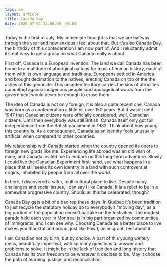 ```yaml
---
tags: en
layout: article
title: Canada Day
date: 2020-07-01 22:00:00 -05:00
---
```


Today is the first of July. My immediate thought is that we are halfway through
the year and how anxious I feel about that. But it’s also Canada Day, the
birthday of this confederation I am now part of. And I reluctantly admit: it’s
not easy to get a grasp on what Canada really is about.

First off, Canada is a European invention. The land we call Canada has been home
to a multitude of aboriginal nations for most of human history, each of them
with its own language and traditions. Europeans settled in America and brought
decimation to the natives, erecting Canada on top of the the ashes of this
genocide. This unceded territory carries the sins of atrocities committed
against indigenous people, and apologetical words from the government would
never be enough to erase them.

The idea of Canada is not only foreign, it is also a quite recent one. Canada
was born as a confederation a little bit over 150 years. But it wasn’t until
1947 that Canadian citizens were officially considered, well, Canadian citizens.
Until then everybody was still British. Canada itself only got full independence
from the British parliament in 1982. Think about how young this country is. As a
consequence, Canada as an identity feels unusually artificial when compared to
other countries.

My relationship with Canada started when the country opened its doors to foreign
new grads like me. Experiencing life abroad was an old wish of mine, and Canada
invited me to embark on this long-term adventure. Slowly I could live the
Canadian Experiment first-hand, see what happens in a place that still seeks its
own identity in a land with such controversial origins, inhabited by people from
all over the world.

In here, I discovered a safer, multicultural place to live. Despite many
challenges and social issues, I can say I like Canada. It is a relief to be in a
somewhat progressive country. Should all this be celebrated, though?

Canada Day gets a bit of a bad rep these days. In Québec it’s been tradition to
just recycle the statutory holiday do to everybody’s “moving day”, as a big
portion of the population doesn’t partake on the festivities. The modest parade
held each year in Montreal is in big part organized by communities of
immigrants, and I can see why. Choosing Canada as a better place to live makes
you thankful and proud, just like how I, an imigrant, feel about it.

I am Canadian not by birth, but by choice. A part of this young wintery mess,
beautifully imperfect, with so many questions to answer and problems to solve.
It might be in the lack of tradition and long history that Canada has its own
freedom to be whatever it decides to be. May it choose the path of learning,
justice, and reconciliation.

